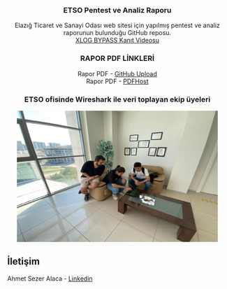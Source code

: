 <div id="top"></div>
 
<br />
<div align="center">
   

<h3 align="center">ETSO Pentest ve Analiz Raporu</h3>

  <p align="center">
    Elazığ Ticaret ve Sanayi Odası web sitesi için yapılmış pentest ve analiz raporunun bulunduğu GitHub reposu.
    <br />
    <a href="https://www.youtube.com/watch?v=huIdMITWGwU">XLOG BYPASS Kanıt Videosu</a><br />
    
### RAPOR PDF LİNKLERİ

Rapor PDF - [GitHub Upload](https://github.com/bsg3/ETSO/blob/main/ETSO%20Rapor.pdf)<br />
Rapor PDF - [PDFHost]( https://pdfhost.io/v/9du7TgeWe_Bilgi_Sistemleri_Ve_Gvenlii)<br />
   
  </p>
</div>



<h3 align="center">ETSO ofisinde Wireshark ile veri toplayan ekip üyeleri</h3>


<p align="center">
  <img width="460" height="300" src="https://github.com/bsg3/ETSO/blob/main/IMG/ETSO1.jpg?raw=true">
</p>

## İletişim

Ahmet Sezer Alaca - [Linkedin](https://linkedin.com/in/sezeralaca)<br />
 
